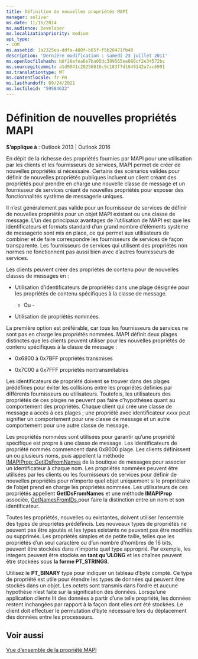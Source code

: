 ```yaml
---
title: Définition de nouvelles propriétés MAPI
manager: soliver
ms.date: 11/16/2014
ms.audience: Developer
ms.localizationpriority: medium
api_type:
- COM
ms.assetid: 1a2325ea-ddfa-480f-b65f-f5b20471fb40
description: 'Derniére modification : samedi 23 juillet 2011'
ms.openlocfilehash: b0f28efea6e7ba05dc399565ee866cf2e34572bc
ms.sourcegitcommit: a1d9041c20256616c9c183f7d1049142a7ac6991
ms.translationtype: MT
ms.contentlocale: fr-FR
ms.lasthandoff: 09/24/2021
ms.locfileid: "59584632"
---
```

# <a name="defining-new-mapi-properties"></a>Définition de nouvelles propriétés MAPI

  
  
**S’applique à** : Outlook 2013 | Outlook 2016 
  
En dépit de la richesse des propriétés fournies par MAPI pour une utilisation par les clients et les fournisseurs de services, MAPI permet de créer de nouvelles propriétés si nécessaire. Certains des scénarios valides pour définir de nouvelles propriétés publiques incluent un client créant des propriétés pour prendre en charge une nouvelle classe de message et un fournisseur de services créant de nouvelles propriétés pour exposer des fonctionnalités système de messagerie uniques.
  
Il n’est généralement pas valide pour un fournisseur de services de définir de nouvelles propriétés pour un objet MAPI existant ou une classe de message. L’un des principaux avantages de l’utilisation de MAPI est que les identificateurs et formats standard d’un grand nombre d’éléments système de messagerie sont mis en place, ce qui permet aux utilisateurs de combiner et de faire correspondre les fournisseurs de services de façon transparente. Les fournisseurs de services qui utilisent des propriétés non normes ne fonctionnent pas aussi bien avec d’autres fournisseurs de services. 
  
Les clients peuvent créer des propriétés de contenu pour de nouvelles classes de messages en :
  
- Utilisation d’identificateurs de propriétés dans une plage désignée pour les propriétés de contenu spécifiques à la classe de message.
    
    - Ou -
    
- Utilisation de propriétés nommées. 
    
La première option est préférable, car tous les fournisseurs de services ne sont pas en charge les propriétés nommées. MAPI définit deux plages distinctes que les clients peuvent utiliser pour les nouvelles propriétés de contenu spécifiques à la classe de message :
  
- 0x6800 à 0x7BFF propriétés transmises
    
- 0x7C00 à 0x7FFF propriétés nontransmitables
    
Les identificateurs de propriété doivent se trouver dans des plages prédéfines pour éviter les collisions entre les propriétés définies par différents fournisseurs ou utilisateurs. Toutefois, les utilisateurs des propriétés de ces plages ne peuvent pas faire d’hypothèses quant au comportement des propriétés. Chaque client qui crée une classe de message a accès à ces plages ; une propriété avec identificateur  _xxxx_ peut signifier un comportement pour une classe de message et un autre comportement pour une autre classe de message. 
  
Les propriétés nommées sont utilisées pour garantir qu’une propriété spécifique est propre à une classe de message. Les identificateurs de propriété nommés commencent dans 0x8000 plage. Les clients définissent un ou plusieurs noms, puis appellent la méthode [IMAPIProp::GetIDsFromNames](imapiprop-getidsfromnames.md) de la boutique de messages pour associer un identificateur à chaque nom. Les propriétés nommées peuvent être utilisées par les clients ou les fournisseurs de services pour définir de nouvelles propriétés pour n’importe quel objet uniquement si le propriétaire de l’objet prend en charge les propriétés nommées. Les utilisateurs de ces propriétés appellent **GetIDsFromNames** et une méthode **IMAPIProp** associée, [GetNamesFromIDs,](imapiprop-getnamesfromids.md)pour faire la distinction entre un nom et son identificateur.
  
Toutes les propriétés, nouvelles ou existantes, doivent utiliser l’ensemble des types de propriétés prédéfincis. Les nouveaux types de propriétés ne peuvent pas être ajoutés et les types existants ne peuvent pas être modifiés ou supprimés. Les propriétés simples et de petite taille, telles que les propriétés d’un seul caractère ou d’un nombre d’nombres de 16 bits, peuvent être stockées dans n’importe quel type approprié. Par exemple, les integers peuvent être stockés en **tant qu’ULONG** et les chaînes peuvent être stockées sous **la forme PT_STRING8**. 
  
Utilisez le **PT_BINARY** type pour indiquer un tableau d’byte compté. Ce type de propriété est utile pour étendre les types de données qui peuvent être stockés dans un objet. Les octets sont transmis dans l’ordre et aucune hypothèse n’est faite sur la signification des données. Lorsqu’une application cliente lit des données à partir d’une telle propriété, les données restent inchangées par rapport à la façon dont elles ont été stockées. Le client doit effectuer le permutation d’byte nécessaire lors du déplacement des données entre les processeurs. 
  
## <a name="see-also"></a>Voir aussi



[Vue d’ensemble de la propriété MAPI](mapi-property-overview.md)

